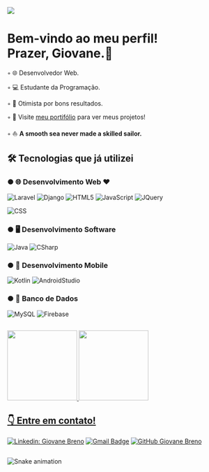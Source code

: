 ![](https://komarev.com/ghpvc/?username=giovane-breno&color=006bed)


# Bem-vindo ao meu perfil! <br>Prazer, Giovane.👋

◦ 🌐 Desenvolvedor Web.

◦ 💻 Estudante da Programação.

◦ 🙋 Otimista por bons resultados.

◦  🔖 Visite <a href="https://giovane-breno.github.io/Portfolio/">meu portifólio</a> para ver meus projetos!

◦ ⛵ <strong>A smooth sea never made a skilled sailor.</strong>

 ## 🛠️ Tecnologias que já utilizei

 ### ● 🌐 Desenvolvimento Web ❤️
 ![Laravel](https://img.shields.io/badge/-laravel-333333?style=flat&logo=laravel)
 ![Django](https://img.shields.io/badge/-django-333333?style=flat&logo=django)
 ![HTML5](https://img.shields.io/badge/-HTML5-333333?style=flat&logo=HTML5)
 ![JavaScript](https://img.shields.io/badge/-JavaScript-333333?style=flat&logo=javascript)
 ![JQuery](https://img.shields.io/badge/-jquery-333333?style=flat&logo=jquery)
 
 ![CSS](https://img.shields.io/badge/-CSS-333333?style=flat&logo=CSS3&logoColor=1572B6)
 
 ### ● 🖥️ Desenvolvimento Software
 ![Java](https://img.shields.io/badge/-java-333333?style=flat&logo=java)
 ![CSharp](https://img.shields.io/badge/-csharp-333333?style=flat&logo=csharp)


 ### ● 📱 Desenvolvimento Mobile
 ![Kotlin](https://img.shields.io/badge/-kotlin-333333?style=flat&logo=kotlin)
 ![AndroidStudio](https://img.shields.io/badge/-androidstudio-333333?style=flat&logo=androidstudio)
 
 ### ● 📅 Banco de Dados
 ![MySQL](https://img.shields.io/badge/-MySQL-333333?style=flat&logo=mysql)
 ![Firebase](https://img.shields.io/badge/-firebase-333333?style=flat&logo=firebase)

 
 
 
##


 
<div>
  <a href="https://github.com/giovane-breno">
  <img height="160em" src="https://github-readme-stats.vercel.app/api?username=giovane-breno&show_icons=true&theme=dracula&include_all_commits=true&count_private=true"/>
  <img height="160em" src="https://github-readme-stats.vercel.app/api/top-langs/?username=giovane-breno&layout=compact&langs_count=7&theme=dracula"/>
</div>

  ##
 
 ## 👇  Entre em contato!
[![Linkedin: Giovane Breno](https://img.shields.io/badge/-giovane-breno-blue?style=flat-square&logo=Linkedin&logoColor=white&link=https://www.linkedin.com/in/giovane-breno/)](https://www.linkedin.com/in/giovane-breno/)
[![Gmail Badge](https://img.shields.io/badge/-giovane.breno@gmail.com-006bed?style=flat-square&logo=Gmail&logoColor=white&link=mailto:giovane.breno@gmail.com)](mailto:giovane.breno@gmail.com)
[![GitHub Giovane Breno]( https://img.shields.io/github/followers/giovane-breno?label=follow&style=social)](https://github.com/giovane-breno) 
 ##

![Snake animation](https://github.com/giovane-breno/giovane-breno/blob/output/github-contribution-grid-snake.svg)


